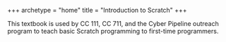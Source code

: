 +++
archetype = "home"
title = "Introduction to Scratch"
+++

This textbook is used by CC 111, CC 711, and the Cyber Pipeline outreach program to teach basic Scratch programming to first-time programmers.